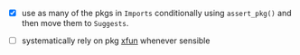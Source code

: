 - [x] use as many of the pkgs in `Imports` conditionally using `assert_pkg()` and then move them to `Suggests`.

- [ ] systematically rely on pkg [xfun](https://yihui.name/xfun/) whenever sensible
